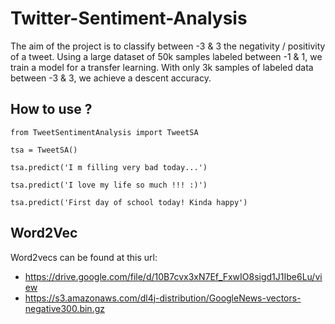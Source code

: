# Twitter-Sentiment-Analysis

The aim of the project is to classify between -3 & 3 the negativity / positivity of a tweet. Using a large dataset of 50k samples labeled between -1 & 1, we train a model for a transfer learning. With only 3k samples of labeled data between -3 & 3, we achieve a descent accuracy.


## How to use ?

```python3
from TweetSentimentAnalysis import TweetSA

tsa = TweetSA()

tsa.predict('I m filling very bad today...')

tsa.predict('I love my life so much !!! :)')

tsa.predict('First day of school today! Kinda happy')
```

## Word2Vec

Word2vecs can be found at this url:
- https://drive.google.com/file/d/10B7cvx3xN7Ef_FxwIO8sigd1J1Ibe6Lu/view
- https://s3.amazonaws.com/dl4j-distribution/GoogleNews-vectors-negative300.bin.gz
